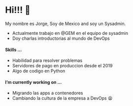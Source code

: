 # Hi!!! 👋

My nombre es Jorge, Soy de Mexico and soy un Sysadmin.

- Actualmente trabajo en @GEM en el equipo de sysadmin
- Doy charlas introductorias al mundo de DevOps

#### Skills ...
* Habilidad para resolver problemas
* Servidores de pago en produccion desde el 2019
* Algo de codigo en Python


#### I’m currently working on ...
* Migrando las apps a contenedores
* Cambiando la cultura de la empresa a DevOps :tired_face:
